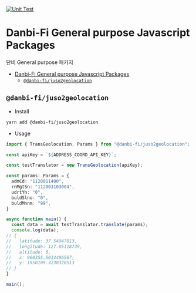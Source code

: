 [![Unit Test](https://github.com/danbi-fi/packages/actions/workflows/unit-test.yml/badge.svg)](https://github.com/danbi-fi/packages/actions/workflows/unit-test.yml)

# Danbi-Fi General purpose Javascript Packages

단비 General purpose 패키지

- [Danbi-Fi General purpose Javascript Packages](#danbi-fi-general-purpose-javascript-packages)
  - [`@danbi-fi/juso2geolocation`](#danbi-fijuso2geolocation)
## `@danbi-fi/juso2geolocation`

- Install

```sh
yarn add @danbi-fi/juso2geolocation
```

- Usage

```typescript
import { TransGeolocation, Params } from "@danbi-fi/juso2geolocation";

const apiKey = `${ADDRESS_COORD_API_KEY}`;

const testTranslator = new TransGeolocation(apiKey);

const params: Params = {
  admCd: "1120011400",
  rnMgtSn: "112003103004",
  udrtYn: "0",
  buldSlno: "0",
  buldMnnm: "99",
}

async function main() {
  const data = await testTranslator.translate(params);
  console.log(data);
// {
//   latitude: 37.54947013,
//   longitude: 127.05118739,
//   altitude: 0,
//   x: 960355.5014496567,
//   y: 1950109.3230320513
// }
}

main();
```

